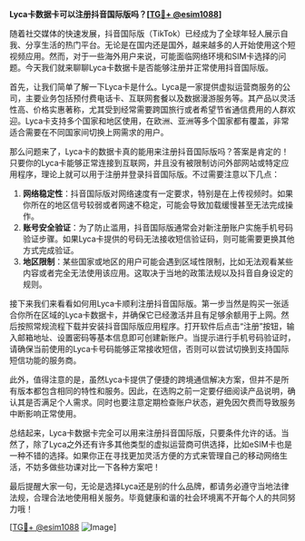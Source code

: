 **Lyca卡数据卡可以注册抖音国际版吗？[[TG💪+ @esim1088](https://t.me/s/esim1088)]**

随着社交媒体的快速发展，抖音国际版（TikTok）已经成为了全球年轻人展示自我、分享生活的热门平台。无论是在国内还是国外，越来越多的人开始使用这个短视频应用。然而，对于一些海外用户来说，可能面临网络环境和SIM卡选择的问题。今天我们就来聊聊Lyca卡数据卡是否能够注册并正常使用抖音国际版。

首先，让我们简单了解一下Lyca卡是什么。Lyca是一家提供虚拟运营商服务的公司，主要业务包括预付费电话卡、互联网套餐以及数据漫游服务等。其产品以灵活性高、价格实惠著称，尤其受到经常需要跨国旅行或者希望节省通信费用的人群欢迎。Lyca卡支持多个国家和地区使用，在欧洲、亚洲等多个国家都有覆盖，非常适合需要在不同国家间切换上网需求的用户。

那么问题来了，Lyca卡的数据卡真的能用来注册抖音国际版吗？答案是肯定的！只要你的Lyca卡能够正常连接到互联网，并且没有被限制访问外部网站或特定应用程序，理论上就可以用于注册并登录抖音国际版。不过需要注意以下几点：

1. **网络稳定性**：抖音国际版对网络速度有一定要求，特别是在上传视频时。如果你所在的地区信号较弱或者网速不稳定，可能会导致加载缓慢甚至无法完成操作。
2. **账号安全验证**：为了防止滥用，抖音国际版通常会对新注册账户实施手机号码验证步骤。如果Lyca卡提供的号码无法接收短信验证码，则可能需要更换其他方式完成验证。
3. **地区限制**：某些国家或地区的用户可能会遇到区域性限制，比如无法观看某些内容或者完全无法使用该应用。这取决于当地的政策法规以及抖音自身设定的规则。

接下来我们来看看如何用Lyca卡顺利注册抖音国际版。第一步当然是购买一张适合你所在区域的Lyca卡数据卡，并确保它已经激活并且有足够余额用于上网。然后按照常规流程下载并安装抖音国际版应用程序。打开软件后点击“注册”按钮，输入邮箱地址、设置密码等基本信息即可创建新账户。当提示进行手机号码验证时，请确保当前使用的Lyca卡号码能够正常接收短信，否则可以尝试切换到支持国际短信功能的服务商。

此外，值得注意的是，虽然Lyca卡提供了便捷的跨境通信解决方案，但并不是所有版本都包含相同的特性和服务。因此，在选购之前一定要仔细阅读产品说明，确认其是否满足个人需求。同时也要注意定期检查账户状态，避免因欠费而导致服务中断影响正常使用。

总结起来，Lyca卡数据卡完全可以用来注册抖音国际版，只要条件允许的话。当然了，除了Lyca之外还有许多其他类型的虚拟运营商可供选择，比如eSIM卡也是一种不错的选择。如果你正在寻找更加灵活方便的方式来管理自己的移动网络生活，不妨多做些功课对比一下各种方案吧！

最后提醒大家一句，无论是选择Lyca还是别的什么品牌，都请务必遵守当地法律法规，合理合法地使用相关服务。毕竟健康和谐的社会环境离不开每个人的共同努力哦！

[[TG💪+ @esim1088](https://t.me/s/esim1088) ![Image](https://i.postimg.cc/4NQfJmqS/Snipaste-2025-05-13-00-14-12.png)]